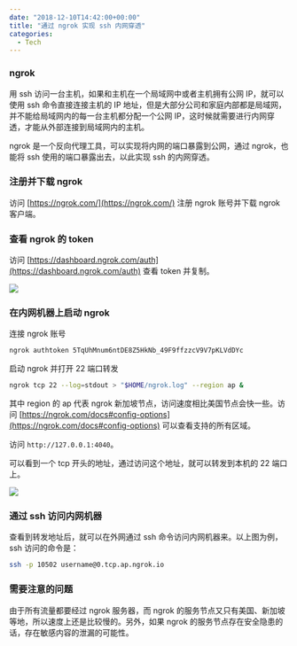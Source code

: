 ```yaml
---
date: "2018-12-10T14:42:00+00:00"
title: "通过 ngrok 实现 ssh 内网穿透"
categories:
  - Tech
---
```


### ngrok

用 ssh 访问一台主机，如果和主机在一个局域网中或者主机拥有公网 IP，就可以使用 ssh 命令直接连接主机的 IP 地址，但是大部分公司和家庭内部都是局域网，并不能给局域网内的每一台主机都分配一个公网 IP，这时候就需要进行内网穿透，才能从外部连接到局域网内的主机。

ngrok 是一个反向代理工具，可以实现将内网的端口暴露到公网，通过 ngrok，也能将 ssh 使用的端口暴露出去，以此实现 ssh 的内网穿透。

<!-- more -->

### 注册并下载 ngrok

访问 [https://ngrok.com/](https://ngrok.com/) 注册 ngrok 账号并下载 ngrok 客户端。

### 查看 ngrok 的 token

访问 [https://dashboard.ngrok.com/auth](https://dashboard.ngrok.com/auth) 查看 token 并复制。

![](/images/20181210_01.png)

### 在内网机器上启动 ngrok

连接 ngrok 账号

```bash
ngrok authtoken 5TqUhMnum6ntDE8Z5HkNb_49F9ffzzcV9V7pKLVdDYc
```

启动 ngrok 并打开 22 端口转发

```bash
ngrok tcp 22 --log=stdout > "$HOME/ngrok.log" --region ap &
```

其中 region 的 ap 代表 ngrok 新加坡节点，访问速度相比美国节点会快一些。访问 [https://ngrok.com/docs#config-options](https://ngrok.com/docs#config-options) 可以查看支持的所有区域。

访问 `http://127.0.0.1:4040`。

可以看到一个 tcp 开头的地址，通过访问这个地址，就可以转发到本机的 22 端口上。

![](/images/20181210_02.png)

### 通过 ssh 访问内网机器

查看到转发地址后，就可以在外网通过 ssh 命令访问内网机器来。以上图为例，ssh 访问的命令是：

```bash
ssh -p 10502 username@0.tcp.ap.ngrok.io
```

### 需要注意的问题

由于所有流量都要经过 ngrok 服务器，而 ngrok 的服务节点又只有美国、新加坡等地，所以速度上还是比较慢的。另外，如果 ngrok 的服务节点存在安全隐患的话，存在敏感内容的泄漏的可能性。
